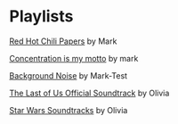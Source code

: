 # Playlists

[Red Hot Chili Papers](https://open.spotify.com/playlist/2boi9dpyOS2RZ6Iac4I446?si=309c1f35c6184d41) by Mark

[Concentration is my motto](https://open.spotify.com/playlist/7Glxzmmn7wkvzheaE3LTbY?si=650457fe034e4b4f) by mark

[Background Noise](https://open.spotify.com/playlist/0D5y7v99prV98NexZQLQGf?si=df0cd8a297184b52) by Mark-Test

[The Last of Us Official Soundtrack](https://open.spotify.com/playlist/37i9dQZF1DWX4UlFW6EJPs?si=f62e45b39c1d42f9) by Olivia

[Star Wars Soundtracks](https://open.spotify.com/playlist/0yDagEjoveJC0dVWBJecU2?si=dbb1fa00ab694dd4) by Olivia